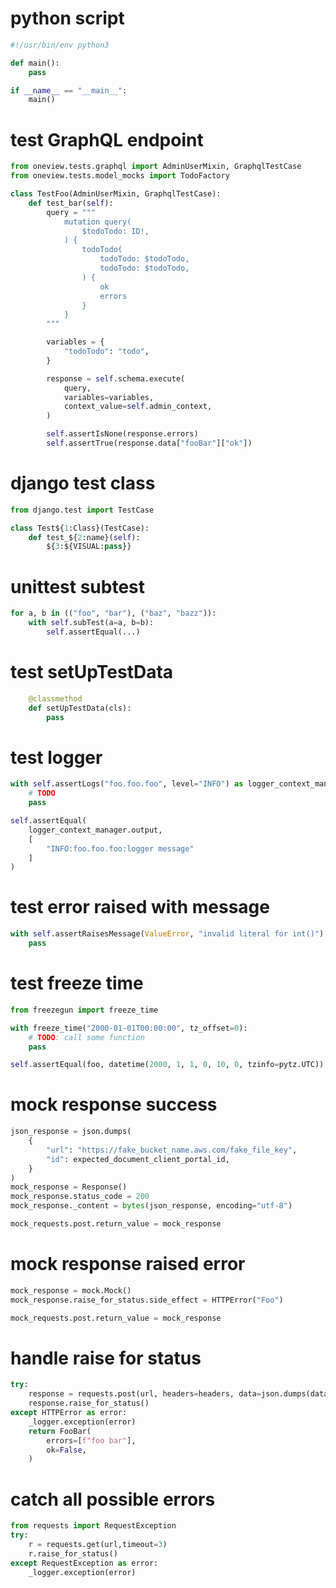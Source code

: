 # python script
```python
#!/usr/bin/env python3

def main():
    pass

if __name__ == "__main__":
    main()
```

# test GraphQL endpoint
```python
from oneview.tests.graphql import AdminUserMixin, GraphqlTestCase
from oneview.tests.model_mocks import TodoFactory

class TestFoo(AdminUserMixin, GraphqlTestCase):
    def test_bar(self):
        query = """
            mutation query(
                $todoTodo: ID!,
            ) {
                todoTodo(
                    todoTodo: $todoTodo,
                    todoTodo: $todoTodo,
                ) {
                    ok
                    errors
                }
            }
        """

        variables = {
            "todoTodo": "todo",
        }

        response = self.schema.execute(
            query,
            variables=variables,
            context_value=self.admin_context,
        )

        self.assertIsNone(response.errors)
        self.assertTrue(response.data["fooBar"]["ok"])
```

# django test class
```python
from django.test import TestCase

class Test${1:Class}(TestCase):
    def test_${2:name}(self):
        ${3:${VISUAL:pass}}
```

# unittest subtest
```python
for a, b in (("foo", "bar"), ("baz", "bazz")):
    with self.subTest(a=a, b=b):
        self.assertEqual(...)
```

# test setUpTestData
```python
    @classmethod
    def setUpTestData(cls):
        pass
```

# test logger
```python
with self.assertLogs("foo.foo.foo", level="INFO") as logger_context_manager:
    # TODO
    pass

self.assertEqual(
    logger_context_manager.output,
    [
        "INFO:foo.foo.foo:logger message"
    ]
)
```

# test error raised with message
```python
with self.assertRaisesMessage(ValueError, "invalid literal for int()"):
    pass
```

# test freeze time

```python
from freezegun import freeze_time

with freeze_time("2000-01-01T00:00:00", tz_offset=0):
    # TODO: call some function
    pass

self.assertEqual(foo, datetime(2000, 1, 1, 0, 10, 0, tzinfo=pytz.UTC))
```


# mock response success 
```python
json_response = json.dumps(
    {
        "url": "https://fake_bucket_name.aws.com/fake_file_key",
        "id": expected_document_client_portal_id,
    }
)
mock_response = Response()
mock_response.status_code = 200
mock_response._content = bytes(json_response, encoding="utf-8")

mock_requests.post.return_value = mock_response
```

# mock response raised error
```python
mock_response = mock.Mock()
mock_response.raise_for_status.side_effect = HTTPError("Foo")

mock_requests.post.return_value = mock_response
```

# handle raise for status
```python
try:
    response = requests.post(url, headers=headers, data=json.dumps(data))
    response.raise_for_status()
except HTTPError as error:
    _logger.exception(error)
    return FooBar(
        errors=[f"foo bar"],
        ok=False,
    )
```

# catch all possible errors
```python
from requests import RequestException
try:
    r = requests.get(url,timeout=3)
    r.raise_for_status()
except RequestException as error:
    _logger.exception(error)
```
